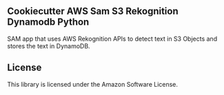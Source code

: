 ## Cookiecutter AWS Sam S3 Rekognition Dynamodb Python

SAM app that uses AWS Rekognition APIs to detect text in S3 Objects and stores the text in DynamoDB.

## License

This library is licensed under the Amazon Software License.
